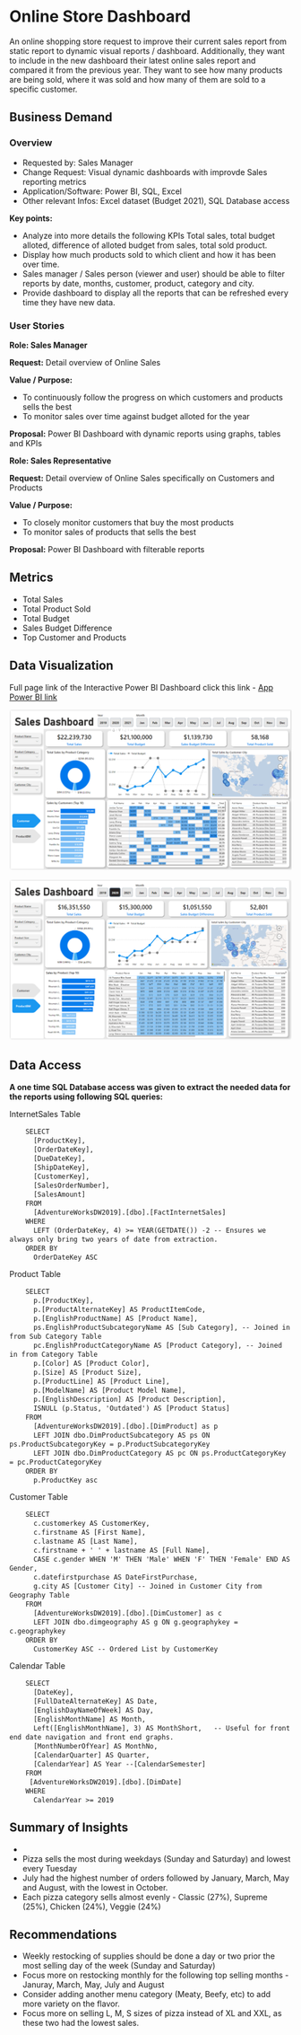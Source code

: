 # Online Store Dashboard

An online shopping store request to improve their current sales report from static report to dynamic visual reports / dashboard. Additionally, they want to include in the new dashboard their latest online sales report and compared it from the previous year. They want to see how many products are being sold, where it was sold and how many of them are sold to a specific customer.

## Business Demand 

### Overview

- Requested by: Sales Manager
- Change Request: Visual dynamic dashboards with improvde Sales reporting metrics
- Application/Software: Power BI, SQL, Excel
- Other relevant Infos: Excel dataset (Budget 2021), SQL Database access

<b>Key points:</b>
- Analyze into more details the following KPIs Total sales, total budget alloted, difference of alloted budget from sales, total sold product.
- Display how much products sold to which client and how it has been over time.
- Sales manager / Sales person (viewer and user) should be able to filter reports by date, months, customer, product, category and city.
- Provide dashboard to display all the reports that can be refreshed every time they have new data.

### User Stories

<b>Role: Sales Manager</b>

<b>Request:</b> Detail overview of Online Sales

<b>Value / Purpose:</b>
  - To continuously follow the progress on which customers and products sells the best
  - To monitor sales over time against budget alloted for the year
    
<b>Proposal:</b> Power BI Dashboard with dynamic reports using graphs, tables and KPIs


<b>Role: Sales Representative</b>

<b>Request:</b> Detail overview of Online Sales specifically on Customers and Products

<b>Value / Purpose:</b>
  - To closely monitor customers that buy the most products
  - To monitor sales of products that sells the best
    
<b>Proposal:</b> Power BI Dashboard with filterable reports

## Metrics
- Total Sales
- Total Product Sold
- Total Budget
- Sales Budget Difference
- Top Customer and Products

## Data Visualization
Full page link of the Interactive Power BI Dashboard click this link - [App Power BI link](https://app.powerbi.com/reportEmbed?reportId=ab86eeef-e986-4a47-ba2d-28199c7f2942&autoAuth=true&ctid=a4e78b81-874a-4832-88f0-12bd163108f4)

![OnlineStoreDB](OnlineStoreDashboard_SS.PNG)

![OnlineStoreDB2](OnlineStoreDashboard_SS2.PNG)

## Data Access

<b>A one time SQL Database access was given to extract the needed data for the reports using following SQL queries:</b>

InternetSales Table 

        SELECT 
          [ProductKey], 
          [OrderDateKey], 
          [DueDateKey], 
          [ShipDateKey], 
          [CustomerKey], 
          [SalesOrderNumber], 
          [SalesAmount] 
        FROM 
          [AdventureWorksDW2019].[dbo].[FactInternetSales]
        WHERE 
          LEFT (OrderDateKey, 4) >= YEAR(GETDATE()) -2 -- Ensures we always only bring two years of date from extraction.
        ORDER BY
          OrderDateKey ASC

Product Table 

        SELECT 
          p.[ProductKey], 
          p.[ProductAlternateKey] AS ProductItemCode, 
          p.[EnglishProductName] AS [Product Name], 
          ps.EnglishProductSubcategoryName AS [Sub Category], -- Joined in from Sub Category Table
          pc.EnglishProductCategoryName AS [Product Category], -- Joined in from Category Table
          p.[Color] AS [Product Color], 
          p.[Size] AS [Product Size], 
          p.[ProductLine] AS [Product Line], 
          p.[ModelName] AS [Product Model Name], 
          p.[EnglishDescription] AS [Product Description], 
          ISNULL (p.Status, 'Outdated') AS [Product Status] 
        FROM 
          [AdventureWorksDW2019].[dbo].[DimProduct] as p
          LEFT JOIN dbo.DimProductSubcategory AS ps ON ps.ProductSubcategoryKey = p.ProductSubcategoryKey 
          LEFT JOIN dbo.DimProductCategory AS pc ON ps.ProductCategoryKey = pc.ProductCategoryKey 
        ORDER BY 
          p.ProductKey asc

          
Customer Table

        SELECT 
          c.customerkey AS CustomerKey, 
          c.firstname AS [First Name],  
          c.lastname AS [Last Name], 
          c.firstname + ' ' + lastname AS [Full Name], 
          CASE c.gender WHEN 'M' THEN 'Male' WHEN 'F' THEN 'Female' END AS Gender,
          c.datefirstpurchase AS DateFirstPurchase, 
          g.city AS [Customer City] -- Joined in Customer City from Geography Table
        FROM 
          [AdventureWorksDW2019].[dbo].[DimCustomer] as c
          LEFT JOIN dbo.dimgeography AS g ON g.geographykey = c.geographykey 
        ORDER BY 
          CustomerKey ASC -- Ordered List by CustomerKey
      

Calendar Table 

        SELECT 
          [DateKey], 
          [FullDateAlternateKey] AS Date, 
          [EnglishDayNameOfWeek] AS Day, 
          [EnglishMonthName] AS Month, 
          Left([EnglishMonthName], 3) AS MonthShort,   -- Useful for front end date navigation and front end graphs.
          [MonthNumberOfYear] AS MonthNo, 
          [CalendarQuarter] AS Quarter, 
          [CalendarYear] AS Year --[CalendarSemester] 
        FROM 
         [AdventureWorksDW2019].[dbo].[DimDate]
        WHERE 
          CalendarYear >= 2019

## Summary of Insights

  - 
  - Pizza sells the most during weekdays (Sunday and Saturday) and lowest every Tuesday
  - July had the highest number of orders followed by January, March, May and August, with the lowest in October.
  - Each pizza category sells almost evenly - Classic (27%), Supreme (25%), Chicken (24%), Veggie (24%)


## Recommendations

  - Weekly restocking of supplies should be done a day or two prior the most selling day of the week (Sunday and Saturday)
  - Focus more on restocking monthly for the following top selling months - Januray, March, May, July and August
  - Consider adding another menu category (Meaty, Beefy, etc) to add more variety on the flavor.
  - Focus more on selling L, M, S sizes of pizza instead of XL and XXL, as these two had the lowest sales.

